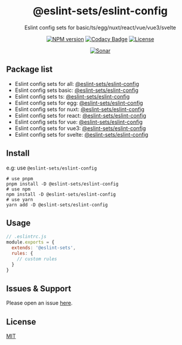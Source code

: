 <div style="text-align: center;" align="center">

# @eslint-sets/eslint-config

Eslint config sets for basic/ts/egg/nuxt/react/vue/vue3/svelte

[![NPM version][npm-image]][npm-url]
[![Codacy Badge][codacy-image]][codacy-url]
[![License][license-image]][license-url]

[![Sonar][sonar-image]][sonar-url]

</div>

## Package list

- Eslint config sets for all: [@eslint-sets/eslint-config](https://github.com/saqqdy/eslint-sets/tree/master/packages/all)
- Eslint config sets basic: [@eslint-sets/eslint-config](https://github.com/saqqdy/eslint-sets/tree/master/packages/basic)
- Eslint config sets ts: [@eslint-sets/eslint-config](https://github.com/saqqdy/eslint-sets/tree/master/packages/ts)
- Eslint config sets for egg: [@eslint-sets/eslint-config](https://github.com/saqqdy/eslint-sets/tree/master/packages/egg)
- Eslint config sets for nuxt: [@eslint-sets/eslint-config](https://github.com/saqqdy/eslint-sets/tree/master/packages/nuxt)
- Eslint config sets for react: [@eslint-sets/eslint-config](https://github.com/saqqdy/eslint-sets/tree/master/packages/react)
- Eslint config sets for vue: [@eslint-sets/eslint-config](https://github.com/saqqdy/eslint-sets/tree/master/packages/vue)
- Eslint config sets for vue3: [@eslint-sets/eslint-config](https://github.com/saqqdy/eslint-sets/tree/master/packages/vue3)
- Eslint config sets for svelte: [@eslint-sets/eslint-config](https://github.com/saqqdy/eslint-sets/tree/master/packages/svelte)

## Install

e.g: use `@eslint-sets/eslint-config`

```shell
# use pnpm
pnpm install -D @eslint-sets/eslint-config
# use npm
npm install -D @eslint-sets/eslint-config
# use yarn
yarn add -D @eslint-sets/eslint-config
```

## Usage

```js
// .eslintrc.js
module.exports = {
  extends: '@eslint-sets',
  rules: {
    // custom rules
  }
}
```

## Issues & Support

Please open an issue [here](https://github.com/saqqdy/eslint-sets/issues).

## License

[MIT](LICENSE)

[npm-image]: https://img.shields.io/npm/v/@eslint-sets/monorepo.svg?style=flat-square
[npm-url]: https://npmjs.org/package/@eslint-sets/monorepo
[codacy-image]: https://app.codacy.com/project/badge/Grade/f70d4880e4ad4f40aa970eb9ee9d0696
[codacy-url]: https://www.codacy.com/gh/saqqdy/@eslint-sets/monorepo/dashboard?utm_source=github.com&utm_medium=referral&utm_content=saqqdy/@eslint-sets/monorepo&utm_campaign=Badge_Grade
[license-image]: https://img.shields.io/badge/License-MIT-blue.svg
[license-url]: LICENSE
[sonar-image]: https://sonarcloud.io/api/project_badges/quality_gate?project=saqqdy_eslint-sets
[sonar-url]: https://sonarcloud.io/dashboard?id=saqqdy_eslint-sets
